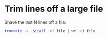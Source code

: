 # Trim lines off a large file

Shave the last N lines off a file:

```bash
truncate -s -$(tail -n1 file | wc -c) file
```
